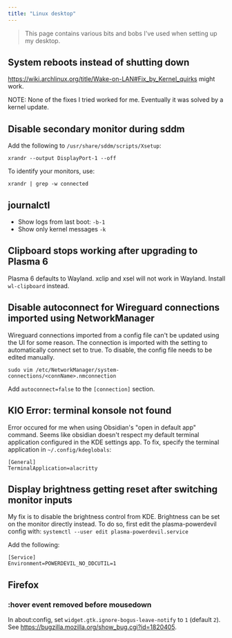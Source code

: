 ```yaml
---
title: "Linux desktop"
---
```


> This page contains various bits and bobs I've used when setting up my desktop.

## System reboots instead of shutting down

https://wiki.archlinux.org/title/Wake-on-LAN#Fix_by_Kernel_quirks might work.

NOTE: None of the fixes I tried worked for me. Eventually it was solved by a kernel update.

## Disable secondary monitor during sddm

Add the following to `/usr/share/sddm/scripts/Xsetup`:

```
xrandr --output DisplayPort-1 --off
```

To identify your monitors, use:

```
xrandr | grep -w connected
```

## journalctl

- Show logs from last boot: `-b-1`
- Show only kernel messages `-k`

## Clipboard stops working after upgrading to Plasma 6

Plasma 6 defaults to Wayland. xclip and xsel will not work in Wayland. Install `wl-clipboard` instead.

## Disable autoconnect for Wireguard connections imported using NetworkManager

Wireguard connections imported from a config file can't be updated using the UI
for some reason. The connection is imported with the setting to automatically
connect set to true. To disable, the config file needs to be edited manually.

```
sudo vim /etc/NetworkManager/system-connections/<connName>.nmconnection
```

Add `autoconnect=false` to the `[connection]` section.

## KIO Error: terminal konsole not found

Error occured for me when using Obsidian's "open in default app" command. Seems like obsidian doesn't respect my default terminal application configured in the KDE settings app. To fix, specify the terminal application in `~/.config/kdeglobals`:

```
[General]
TerminalApplication=alacritty
```

## Display brightness getting reset after switching monitor inputs

My fix is to disable the brightness control from KDE. Brightness can be set on
the monitor directly instead. To do so, first edit the plasma-powerdevil config
with: `systemctl --user edit plasma-powerdevil.service`

Add the following:

```
[Service]
Environment=POWERDEVIL_NO_DDCUTIL=1
```

## Firefox

### :hover event removed before mousedown

In about:config, set `widget.gtk.ignore-bogus-leave-notify` to `1` (default `2`). See https://bugzilla.mozilla.org/show_bug.cgi?id=1820405.
